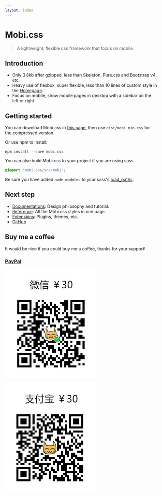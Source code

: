 ```yaml
---
layout: index
---
```


# Mobi.css

> A lightweight, flexible css framework that focus on mobile.

## Introduction

- Only 3.6kb after gzipped, less than Skeleton, Pure.css and Bootstrap v4, etc.
- Heavy use of flexbox, super flexible, less than 10 lines of custom style in the [Homepage](http://getmobicss.com/).
- Focus on mobile, show mobile pages in desktop with a sidebar on the left or right.

## Getting started

You can download Mobi.css in [this page](https://github.com/xcatliu/mobi.css/releases), then use `dist/mobi.min.css` for the compressed version.

Or use npm to install:

```shell
npm install --save mobi.css
```

You can also build Mobi.css to your project if you are using sass.

```scss
@import 'mobi.css/src/mobi';
```

Be sure you have added `node_modules` to your sass's [load_paths](http://stackoverflow.com/questions/6502313/sass-import-a-file-from-a-different-directory).

## Next step

- [Documentations](/docs): Design philosophy and tutorial.
- [Reference](/reference): All the Mobi.css styles in one page.
- [Extensions](/extensions): Plugins, themes, etc.
- [GitHub](https://github.com/xcatliu/mobi.css)

## Buy me a coffee

It would be nice if you could buy me a coffee, thanks for your support!

### [PayPal](https://www.paypal.me/xcatliu/5usd)

![Buy Me a Coffee Wechat](assets/buy-me-a-coffee-wechat.jpg)

![Buy Me a Coffee Alipay](assets/buy-me-a-coffee-alipay.jpg)
